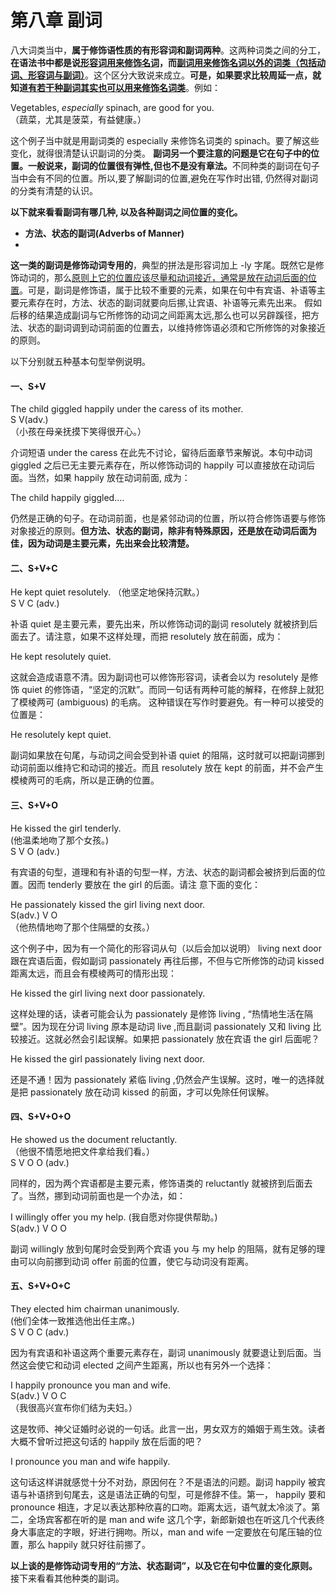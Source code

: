 # 第八章 副词

八大词类当中，**属于修饰语性质的有形容词和副词两种**。这两种词类之间的分工，<b>在语法书中都是说<u>形容词用来修饰名词</u>，而<u>副词用来修饰名词以外的词类（包括动词、形容词与副词）</u></b>。这个区分大致说来成立。<b>可是，如果要求比较周延一点，就知道<u>有若干种副词其实也可以用来修饰名词类</u></b>。例如：  
>  
Vegetables, <em>especially</em> spinach, are good for you.  
（蔬菜，尤其是菠菜，有益健康。）  

这个例子当中就是用副词类的 especially 来修饰名词类的 spinach。要了解这些变化，就得很清楚认识副词的分类。
<b>副词另**一个要注意的问题是它在句子中的位置**。一般说来，副词的位置很有弹性,但也不是没有章法。</b>不同种类的副词在句子当中会有不同的位置。所以,要了解副词的位置,避免在写作时出错, 仍然得对副词的分类有清楚的认识。

<b>以下就来看看副词有哪几种, 以及各种副词之间位置的变化。</b>  

- **方法、状态的副词(Adverbs of Manner)**  
- 
<b>这一类的副词是修饰动词专用的</b>，典型的拼法是形容词加上 -ly 字尾。既然它是修饰动词的，那么<u>原则上它的位置应该尽量和动词接近，通常是放在动词后面的位置</u>。可是，副词是修饰语，属于比较不重要的元素，如果在句中有宾语、补语等主要元素存在时，方法、状态的副词就要向后挪,让宾语、补语等元素先出来。 假如后移的结果造成副词与它所修饰的动词之间距离太远,那么也可以另辟蹊径，把方法、状态的副词调到动词前面的位置去，以维持修饰语必须和它所修饰的对象接近的原则。

以下分别就五种基本句型举例说明。

#### 一、S+V

>  
The child giggled happily under the caress of its mother.  
S V(adv.)    
（小孩在母亲抚摸下笑得很开心。）   

介词短语 under the caress 在此先不讨论，留待后面章节来解说。本句中动词 giggled 之后已无主要元素存在，所以修饰动词的  happily 可以直接放在动词后面。当然，如果 happily 放在动词前面, 成为：  
>  
The child happily giggled....  

仍然是正确的句子。在动词前面，也是紧邻动词的位置，所以符合修饰语要与修饰对象接近的原则。<b>但**方法、状态的副词**，除非有特殊原因，还是**放在动词后面为佳**，因为动词是主要元素，先出来会比较清楚。</b>

#### 二、S+V+C

>  
He kept quiet resolutely.  （他坚定地保持沉默。）  
S V C (adv.)  

补语 quiet 是主要元素，要先出来，所以修饰动词的副词 resolutely 就被挤到后面去了。请注意，如果不这样处理，而把 resolutely 放在前面，成为：  
>  
He kept resolutely quiet.  

这就会造成语意不清。因为副词也可以修饰形容词，读者会以为 resolutely 是修饰 quiet 的修饰语，“坚定的沉默”。而同一句话有两种可能的解释，在修辞上就犯了模棱两可 (ambiguous) 的毛病。 这种错误在写作时要避免。有一种可以接受的位置是：  
>  
He resolutely kept quiet.  

副词如果放在句尾，与动词之间会受到补语 quiet 的阻隔，这时就可以把副词挪到动词前面以维持它和动词的接近。而且  resolutely 放在 kept 的前面，并不会产生模棱两可的毛病，所以是正确的位置。

#### 三、S+V+O

>  
He kissed the girl tenderly.  
(他温柔地吻了那个女孩。)  
S V O (adv.)  

有宾语的句型，道理和有补语的句型一样，方法、状态的副词都会被挤到后面的位置。因而 tenderly 要放在 the girl 的后面。请注 意下面的变化：
>  
He passionately kissed the girl living next door.  
S(adv.) V O  
（他热情地吻了那个住隔壁的女孩。）  

这个例子中，因为有一个简化的形容词从句（以后会加以说明） living next door 跟在宾语后面，假如副词 passionately 再往后挪，不但与它所修饰的动词 kissed 距离太远，而且会有模棱两可的情形出现：
>  
He kissed the girl living next door passionately.  

这样处理的话，读者可能会认为 passionately 是修饰 living , “热情地生活在隔壁”。因为现在分词 living 原本是动词 live ,而且副词   passionately 又和 living 比较接近。这就必然会引起误解。如果把  passionately 放在宾语 the girl 后面呢？
>  
He kissed the girl passionately living next door.  

还是不通！因为 passionately 紧临 living ,仍然会产生误解。这时，唯一的选择就是把 passionately 放在动词 kissed 的前面，才可以免除任何误解。

#### 四、S+V+O+O

>  
He showed us the document reluctantly.  
（他很不情愿地把文件拿给我们看。）  
S V O O (adv.)  
  
同样的，因为两个宾语都是主要元素，修饰语类的 reluctantly 就被挤到后面去了。当然，挪到动词前面也是一个办法，如：
>  
I willingly offer you my help.   (我自愿对你提供帮助。)  
S(adv.) V O O  

副词 willingly 放到句尾时会受到两个宾语 you 与 my help 的阻隔，就有足够的理由可以向前挪到动词 offer 前面的位置，使它与动词没有距离。

#### 五、S+V+O+C


>  
They elected him chairman unanimously.  
(他们全体一致推选他出任主席。)   
S V O C (adv.)  
 
因为有宾语和补语这两个重要元素存在，副词 unanimously 就要退让到后面。当然这会使它和动词 elected 之间产生距离，所以也有另外一个选择：
>  
I happily pronounce you man and wife.  
S(adv.) V O C  
（我很高兴宣布你们结为夫妇。）  

这是牧师、神父证婚时必说的一句话。此言一出，男女双方的婚姻于焉生效。读者大概不曾听过把这句话的 happily 放在后面的吧？  
>  
I pronounce you man and wife happily.  

这句话这样讲就感觉十分不对劲，原因何在？不是语法的问题。副词 happily 被宾语与补语挤到句尾去，这是语法正确的句型，可是修辞不佳。第一， happily 要和 pronounce 相连，才足以表达那种欣喜的口吻。距离太远，语气就太冷淡了。第二，全场宾客都在听的是 man and wife 这几个字，新郎新娘也在听这几个代表终身大事底定的字眼，好进行拥吻。所以，man and wife 一定要放在句尾压轴的位置，那么 happily 就只好往前挪了。  

<b>以上谈的是**修饰动词专用的“方法、状态副词”**，以及它**在句中位置的变化原则**。</b>接下来看看其他种类的副词。
